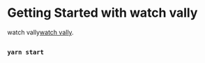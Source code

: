 # Getting Started with watch vally

watch vally[watch vally](https://github.com/facebook/create-react-app).

##

### `yarn start`
